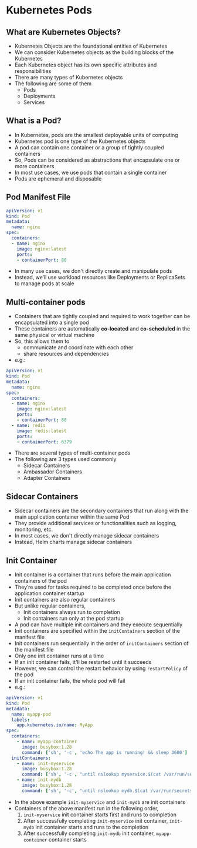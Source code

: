 # Kubernetes Pods

## What are Kubernetes Objects?

* Kubernetes Objects are the foundational entities of Kubernetes
* We can consider Kubernetes objects as the building blocks of the Kubernetes
* Each Kubernetes object has its own specific attributes and responsibilities
* There are many types of Kubernetes objects
* The following are some of them
  * Pods
  * Deployments
  * Services

## What is a Pod?

* In Kubernetes, pods are the smallest deployable units of computing
* Kubernetes pod is one type of the Kubernetes objects
* A pod can contain one container or a group of tightly coupled containers
* So, Pods can be considered as abstractions that encapsulate one or more containers
* In most use cases, we use pods that contain a single container
* Pods are ephemeral and disposable

## Pod Manifest File

```yaml
apiVersion: v1
kind: Pod
metadata:
  name: nginx
spec:
  containers:
  - name: nginx
    image: nginx:latest
    ports:
    - containerPort: 80
```

* In many use cases, we don't directly create and manipulate pods
* Instead, we’ll use workload resources like Deployments or ReplicaSets to manage pods at scale

## Multi-container pods

* Containers that are tightly coupled and required to work together can be encapsulated into a single pod
* These containers are automatically **co-located** and **co-scheduled** in the same physical or virtual machine
* So, this allows them to
  * communicate and coordinate with each other
  * share resources and dependencies
* e.g.:
```yaml
apiVersion: v1
kind: Pod
metadata:
  name: nginx
spec:
  containers:
  - name: nginx
    image: nginx:latest
    ports:
    - containerPort: 80
  - name: redis
    image: redis:latest
    ports:
    - containerPort: 6379
```

* There are several types of multi-container pods
* The following are 3 types used commonly
  * Sidecar Containers
  * Ambassador Containers
  * Adapter Containers

## Sidecar Containers

* Sidecar containers are the secondary containers that run along with the main application container within the same Pod
* They provide additional services or functionalities such as logging, monitoring, etc.
* In most cases, we don't directly manage sidecar containers
* Instead, Helm charts manage sidecar containers

## Init Container

* Init container is a container that runs before the main application containers of the pod
* They’re used for tasks required to be completed once before the application container startup
* Init containers are also regular containers
* But unlike regular containers,
  * Init containers always run to completion
  * Init containers run only at the pod startup
* A pod can have multiple init containers and they execute sequentially
* Init containers are specified within the `initContainers` section of the manifest file
* Init containers run sequentially in the order of `initContainers` section of the manifest file
* Only one init container runs at a time
* If an init container fails, it'll be restarted until it succeeds
* However, we can control the restart behavior by using `restartPolicy` of the pod
* If an init container fails, the whole pod will fail
* e.g.:
```yaml
apiVersion: v1
kind: Pod
metadata:
  name: myapp-pod
  labels:
    app.kubernetes.io/name: MyApp
spec:
  containers:
    - name: myapp-container
      image: busybox:1.28
      command: ['sh', '-c', 'echo The app is running! && sleep 3600']
  initContainers:
    - name: init-myservice
      image: busybox:1.28
      command: ['sh', '-c', "until nslookup myservice.$(cat /var/run/secrets/kubernetes.io/serviceaccount/namespace).svc.cluster.local; do echo waiting for myservice; sleep 2; done"]
    - name: init-mydb
      image: busybox:1.28
      command: ['sh', '-c', "until nslookup mydb.$(cat /var/run/secrets/kubernetes.io/serviceaccount/namespace).svc.cluster.local; do echo waiting for mydb; sleep 2; done"]
```

* In the above example `init-myservice` and `init-mydb` are init containers
* Containers of the above manifest run in the following order,
  1. `init-myservice` init container starts first and runs to completion
  2. After successfully completing `init-myservice` init container, `init-mydb` init container starts and runs to the completion
  3. After successfully completing `init-mydb` init container, `myapp-container` container starts
